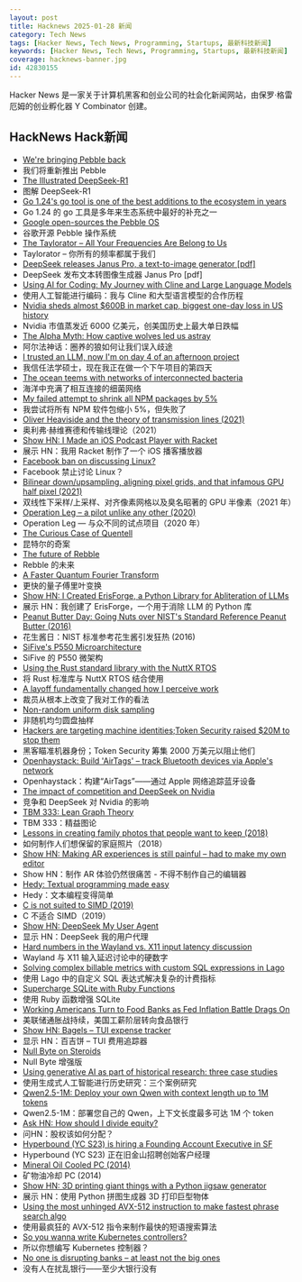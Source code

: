 ```yaml
---
layout: post
title: Hacknews 2025-01-28 新闻
category: Tech News
tags: [Hacker News, Tech News, Programming, Startups, 最新科技新闻]
keywords: [Hacker News, Tech News, Programming, Startups, 最新科技新闻]
coverage: hacknews-banner.jpg
id: 42830155
---
```


Hacker News 是一家关于计算机黑客和创业公司的社会化新闻网站，由保罗·格雷厄姆的创业孵化器 Y Combinator 创建。

## HackNews Hack新闻

- [We're bringing Pebble back](https://repebble.com/)
- 我们将重新推出 Pebble
- [The Illustrated DeepSeek-R1](https://newsletter.languagemodels.co/p/the-illustrated-deepseek-r1)
- 图解 DeepSeek-R1
- [Go 1.24's go tool is one of the best additions to the ecosystem in years](https://www.jvt.me/posts/2025/01/27/go-tools-124/)
- Go 1.24 的 go 工具是多年来生态系统中最好的补充之一
- [Google open-sources the Pebble OS](https://opensource.googleblog.com/2025/01/see-code-that-powered-pebble-smartwatches.html)
- 谷歌开源 Pebble 操作系统
- [The Taylorator – All Your Frequencies Are Belong to Us](https://www.scd31.com/posts/taylorator)
- Taylorator – 你所有的频率都属于我们
- [DeepSeek releases Janus Pro, a text-to-image generator [pdf]](https://github.com/deepseek-ai/Janus/blob/main/janus_pro_tech_report.pdf)
- DeepSeek 发布文本转图像生成器 Janus Pro [pdf]
- [Using AI for Coding: My Journey with Cline and Large Language Models](https://pgaleone.eu/ai/coding/2025/01/26/using-ai-for-coding-my-experience/)
- 使用人工智能进行编码：我与 Cline 和大型语言模型的合作历程
- [Nvidia sheds almost $600B in market cap, biggest one-day loss in US history](https://www.cnbc.com/2025/01/27/nvidia-sheds-almost-600-billion-in-market-cap-biggest-drop-ever.html)
- Nvidia 市值蒸发近 6000 亿美元，创美国历史上最大单日跌幅
- [The Alpha Myth: How captive wolves led us astray](https://anthonydavidadams.substack.com/p/the-alpha-myth-how-captive-wolves)
- 阿尔法神话：圈养的狼如何让我们误入歧途
- [I trusted an LLM, now I'm on day 4 of an afternoon project](https://nemo.foo/blog/day-4-of-an-afternoon-project)
- 我信任法学硕士，现在我正在做一个下午项目的第四天
- [The ocean teems with networks of interconnected bacteria](https://www.quantamagazine.org/the-ocean-teems-with-networks-of-interconnected-bacteria-20250106/)
- 海洋中充满了相互连接的细菌网络
- [My failed attempt to shrink all NPM packages by 5%](https://evanhahn.com/my-failed-attempt-to-shrink-all-npm-packages-by-5-percent/)
- 我尝试将所有 NPM 软件包缩小 5%，但失败了
- [Oliver Heaviside and the theory of transmission lines (2021)](https://www.pa3fwm.nl/technotes/tn28-heaviside-transmission-lines.html)
- 奥利弗·赫维赛德和传输线理论（2021）
- [Show HN: I Made an iOS Podcast Player with Racket](https://defn.io/2024/11/16/podcatcher/)
- 展示 HN：我用 Racket 制作了一个 iOS 播客播放器
- [Facebook ban on discussing Linux?](https://distrowatch.com/weekly-mobile.php?issue=20250127#sitenews)
- Facebook 禁止讨论 Linux？
- [Bilinear down/upsampling, aligning pixel grids, and that infamous GPU half pixel (2021)](https://bartwronski.com/2021/02/15/bilinear-down-upsampling-pixel-grids-and-that-half-pixel-offset/)
- 双线性下采样/上采样、对齐像素网格以及臭名昭著的 GPU 半像素（2021 年）
- [Operation Leg – a pilot unlike any other (2020)](https://www.rafbf.org/news-and-stories/raf-history/operation-leg-pilot-unlike-any-other)
- Operation Leg — 与众不同的试点项目（2020 年）
- [The Curious Case of Quentell](https://blog.startifact.com/posts/the-curious-case-of-quentell/)
- 昆特尔的奇案
- [The future of Rebble](https://rebble.io/2025/01/27/the-future-of-rebble.html)
- Rebble 的未来
- [A Faster Quantum Fourier Transform](https://arxiv.org/abs/2501.12414)
- 更快的量子傅里叶变换
- [Show HN: I Created ErisForge, a Python Library for Abliteration of LLMs](https://github.com/Tsadoq/ErisForge)
- 展示 HN：我创建了 ErisForge，一个用于消除 LLM 的 Python 库
- [Peanut Butter Day: Going Nuts over NIST's Standard Reference Peanut Butter (2016)](https://www.nist.gov/blogs/taking-measure/going-nuts-over-nists-standard-reference-peanut-butter)
- 花生酱日：NIST 标准参考花生酱引发狂热 (2016)
- [SiFive's P550 Microarchitecture](https://chipsandcheese.com/p/inside-sifives-p550-microarchitecture)
- SiFive 的 P550 微架构
- [Using the Rust standard library with the NuttX RTOS](https://lupyuen.org/articles/rust7.html)
- 将 Rust 标准库与 NuttX RTOS 结合使用
- [A layoff fundamentally changed how I perceive work](https://mertbulan.com/2025/01/26/once-you-are-laid-off-you-will-never-be-the-same-again/)
- 裁员从根本上改变了我对工作的看法
- [Non-random uniform disk sampling](https://victorpoughon.fr/non-random-uniform-disk-sampling/)
- 非随机均匀圆盘抽样
- [Hackers are targeting machine identities;Token Security raised $20M to stop them](https://techcrunch.com/2025/01/27/hackers-are-targeting-machine-identities-token-security-just-raised-20m-to-stop-them/)
- 黑客瞄准机器身份；Token Security 筹集 2000 万美元以阻止他们
- [Openhaystack: Build 'AirTags' – track Bluetooth devices via Apple's network](https://github.com/seemoo-lab/openhaystack)
- Openhaystack：构建“AirTags”——通过 Apple 网络追踪蓝牙设备
- [The impact of competition and DeepSeek on Nvidia](https://youtubetranscriptoptimizer.com/blog/05_the_short_case_for_nvda)
- 竞争和 DeepSeek 对 Nvidia 的影响
- [TBM 333: Lean Graph Theory](https://cutlefish.substack.com/p/tbm-333-lean-graph-theory)
- TBM 333：精益图论
- [Lessons in creating family photos that people want to keep (2018)](https://estherschindler.medium.com/the-old-family-photos-project-lessons-in-creating-family-photos-that-people-want-to-keep-ea3909129943)
- 如何制作人们想保留的家庭照片（2018）
- [Show HN: Making AR experiences is still painful – had to make my own editor](https://ordinary.space/)
- Show HN：制作 AR 体验仍然很痛苦 - 不得不制作自己的编辑器
- [Hedy: Textual programming made easy](https://www.hedy.org/)
- Hedy：文本编程变得简单
- [C is not suited to SIMD (2019)](http://blog.vmchale.com/article/notes-c-simd)
- C 不适合 SIMD（2019）
- [Show HN: DeepSeek My User Agent](https://www.jasonthorsness.com/20)
- 显示 HN：DeepSeek 我的用户代理
- [Hard numbers in the Wayland vs. X11 input latency discussion](https://mort.coffee/home/wayland-input-latency/)
- Wayland 与 X11 输入延迟讨论中的硬数字
- [Solving complex billable metrics with custom SQL expressions in Lago](https://www.getlago.com/blog/custom-expressions-billing)
- 使用 Lago 中的自定义 SQL 表达式解决复杂的计费指标
- [Supercharge SQLite with Ruby Functions](https://blog.julik.nl/2025/01/supercharge-sqlite-with-ruby-functions)
- 使用 Ruby 函数增强 SQLite
- [Working Americans Turn to Food Banks as Fed Inflation Battle Drags On](https://www.msn.com/en-us/food-and-drink/general/ar-AA1xVTUn)
- 美联储通胀战持续，美国工薪阶层转向食品银行
- [Show HN: Bagels – TUI expense tracker](https://github.com/EnhancedJax/Bagels)
- 显示 HN：百吉饼 – TUI 费用追踪器
- [Null Byte on Steroids](https://medium.com/@0xold/null-byte-on-steroids-23f8104a25ec)
- Null Byte 增强版
- [Using generative AI as part of historical research: three case studies](https://resobscura.substack.com/p/the-leading-ai-models-are-now-very)
- 使用生成式人工智能进行历史研究：三个案例研究
- [Qwen2.5-1M: Deploy your own Qwen with context length up to 1M tokens](https://qwenlm.github.io/blog/qwen2.5-1m/)
- Qwen2.5-1M：部署您自己的 Qwen，上下文长度最多可达 1M 个 token
- [Ask HN: How should I divide equity?]()
- 问HN：股权该如何分配？
- [Hyperbound (YC S23) is hiring a Founding Account Executive in SF](https://www.ycombinator.com/companies/hyperbound/jobs/c3NkW7d-founding-full-cycle-account-executive-in-sf)
- Hyperbound (YC S23) 正在旧金山招聘创始客户经理
- [Mineral Oil Cooled PC (2014)](https://www.pugetsystems.com/mineral-oil-pc/)
- 矿物油冷却 PC (2014)
- [Show HN: 3D printing giant things with a Python jigsaw generator](https://calbryant.uk/blog/3d-printing-giant-things-with-jigsaw-generator/)
- 展示 HN：使用 Python 拼图生成器 3D 打印巨型物体
- [Using the most unhinged AVX-512 instruction to make fastest phrase search algo](https://gab-menezes.github.io/2025/01/13/using-the-most-unhinged-avx-512-instruction-to-make-the-fastest-phrase-search-algo.html)
- 使用最疯狂的 AVX-512 指令来制作最快的短语搜索算法
- [So you wanna write Kubernetes controllers?](https://ahmet.im/blog/controller-pitfalls/)
- 所以你想编写 Kubernetes 控制器？
- [No one is disrupting banks – at least not the big ones](https://www.popularfintech.com/p/no-one-is-disrupting-banks)
- 没有人在扰乱银行——至少大银行没有

